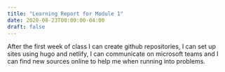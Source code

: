 ```yaml
---
title: "Learning Report for Module 1"
date: 2020-08-23T00:00:00-04:00
draft: false
---
```

After the first week of class I can create github repositories, I can set up sites using hugo and netlify, I can communicate on microsoft teams and I can find new sources online to help me when running into problems.
